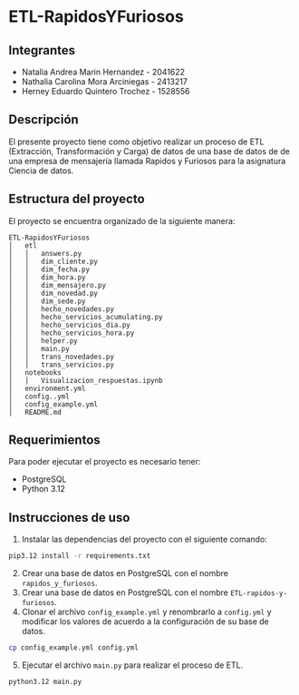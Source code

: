 # ETL-RapidosYFuriosos

## Integrantes
- Natalia Andrea Marin Hernandez - 2041622
- Nathalia Carolina Mora Arciniegas - 2413217
- Herney Eduardo Quintero Trochez - 1528556

## Descripción

El presente proyecto tiene como objetivo realizar un proceso de ETL (Extracción, Transformación y Carga) de datos de
una base de datos de de una empresa de mensajería llamada Rapidos y Furiosos para la asignatura Ciencia de datos.

## Estructura del proyecto

El proyecto se encuentra organizado de la siguiente manera:

```
ETL-RapidosYFuriosos
│   etl
│   │   answers.py
│   │   dim_cliente.py
│   │   dim_fecha.py
│   │   dim_hora.py
│   │   dim_mensajero.py
│   │   dim_novedad.py
│   │   dim_sede.py
│   │   hecho_novedades.py
│   │   hecho_servicios_acumulating.py
│   │   hecho_servicios_dia.py
│   │   hecho_servicios_hora.py
│   │   helper.py
│   │   main.py
│   │   trans_novedades.py
│   │   trans_servicios.py
│   notebooks
│   │   Visualizacion_respuestas.ipynb
│   environment.yml
│   config..yml
│   config_example.yml
│   README.md
```
## Requerimientos

Para poder ejecutar el proyecto es necesario tener:

- PostgreSQL
- Python 3.12

## Instrucciones de uso

1. Instalar las dependencias del proyecto con el siguiente comando:

```bash
pip3.12 install -r requirements.txt
```

2. Crear una base de datos en PostgreSQL con el nombre `rapidos_y_furiosos`.
3. Crear una base de datos en PostgreSQL con el nombre `ETL-rapidos-y-furiosos`.
4. Clonar el archivo `config_example.yml` y renombrarlo a `config.yml` y modificar los valores de acuerdo a la configuración de su base de datos.

```bash
cp config_example.yml config.yml
```
5. Ejecutar el archivo `main.py` para realizar el proceso de ETL.

```bash
python3.12 main.py
```